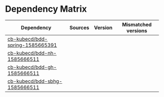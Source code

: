 # Dependency Matrix

Dependency | Sources | Version | Mismatched versions
---------- | ------- | ------- | -------------------
[cb-kubecd/bdd-spring-1585665391](https://github.com/cb-kubecd/bdd-spring-1585665391.git) |  | []() | 
[cb-kubecd/bdd-nh-1585666511](https://github.com/cb-kubecd/bdd-nh-1585666511.git) |  | []() | 
[cb-kubecd/bdd-gh-1585666511](https://github.com/cb-kubecd/bdd-gh-1585666511.git) |  | []() | 
[cb-kubecd/bdd-sbhg-1585666511](https://github.com/cb-kubecd/bdd-sbhg-1585666511.git) |  | []() | 
